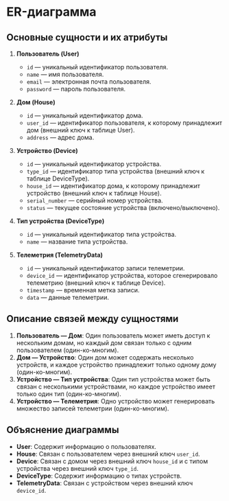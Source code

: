 # ER-диаграмма

## Основные сущности и их атрибуты

1. **Пользователь (User)**
   - `id` — уникальный идентификатор пользователя.
   - `name` — имя пользователя.
   - `email` — электронная почта пользователя.
   - `password` — пароль пользователя.

2. **Дом (House)**
   - `id` — уникальный идентификатор дома.
   - `user_id` — идентификатор пользователя, к которому принадлежит дом (внешний ключ к таблице User).
   - `address` — адрес дома.

3. **Устройство (Device)**
   - `id` — уникальный идентификатор устройства.
   - `type_id` — идентификатор типа устройства (внешний ключ к таблице DeviceType).
   - `house_id` — идентификатор дома, к которому принадлежит устройство (внешний ключ к таблице House).
   - `serial_number` — серийный номер устройства.
   - `status` — текущее состояние устройства (включено/выключено).

4. **Тип устройства (DeviceType)**
   - `id` — уникальный идентификатор типа устройства.
   - `name` — название типа устройства.

5. **Телеметрия (TelemetryData)**
   - `id` — уникальный идентификатор записи телеметрии.
   - `device_id` — идентификатор устройства, которое сгенерировало телеметрию (внешний ключ к таблице Device).
   - `timestamp` — временная метка записи.
   - `data` — данные телеметрии.

## Описание связей между сущностями

1. **Пользователь — Дом**: Один пользователь может иметь доступ к нескольким домам, но каждый дом связан только с одним пользователем (один-ко-многим).
2. **Дом — Устройство**: Один дом может содержать несколько устройств, и каждое устройство принадлежит только одному дому (один-ко-многим).
3. **Устройство — Тип устройства**: Один тип устройства может быть связан с несколькими устройствами, но каждое устройство имеет только один тип (один-ко-многим).
4. **Устройство — Телеметрия**: Одно устройство может генерировать множество записей телеметрии (один-ко-многим).

## Объяснение диаграммы

- **User**: Содержит информацию о пользователях.
- **House**: Связан с пользователем через внешний ключ `user_id`.
- **Device**: Связан с домом через внешний ключ `house_id` и с типом устройства через внешний ключ `type_id`.
- **DeviceType**: Содержит информацию о типах устройств.
- **TelemetryData**: Связан с устройством через внешний ключ `device_id`.